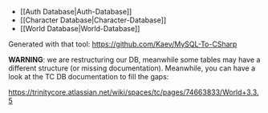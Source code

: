 * [[Auth Database|Auth-Database]]
* [[Character Database|Character-Database]]
* [[World Database|World-Database]]

Generated with that tool: https://github.com/Kaev/MySQL-To-CSharp

**WARNING**: we are restructuring our DB, meanwhile some tables may have a different structure (or missing documentation). Meanwhile, you can have a look at the TC DB documentation to fill the gaps:

https://trinitycore.atlassian.net/wiki/spaces/tc/pages/74663833/World+3.3.5